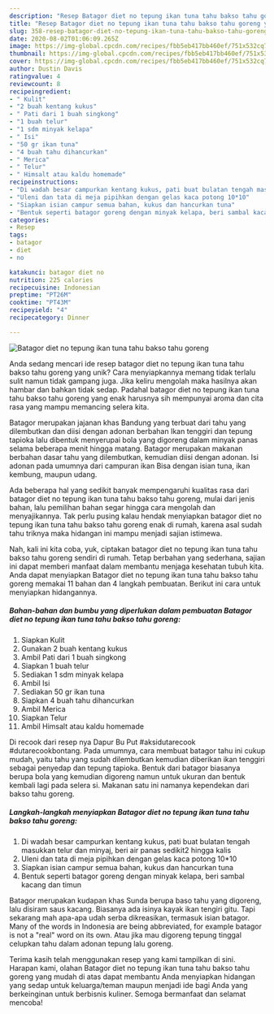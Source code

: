 ```yaml
---
description: "Resep Batagor diet no tepung ikan tuna tahu bakso tahu goreng yang Bisa Manjain Lidah"
title: "Resep Batagor diet no tepung ikan tuna tahu bakso tahu goreng yang Bisa Manjain Lidah"
slug: 358-resep-batagor-diet-no-tepung-ikan-tuna-tahu-bakso-tahu-goreng-yang-bisa-manjain-lidah
date: 2020-08-02T01:06:09.265Z
image: https://img-global.cpcdn.com/recipes/fbb5eb417bb460ef/751x532cq70/batagor-diet-no-tepung-ikan-tuna-tahu-bakso-tahu-goreng-foto-resep-utama.jpg
thumbnail: https://img-global.cpcdn.com/recipes/fbb5eb417bb460ef/751x532cq70/batagor-diet-no-tepung-ikan-tuna-tahu-bakso-tahu-goreng-foto-resep-utama.jpg
cover: https://img-global.cpcdn.com/recipes/fbb5eb417bb460ef/751x532cq70/batagor-diet-no-tepung-ikan-tuna-tahu-bakso-tahu-goreng-foto-resep-utama.jpg
author: Dustin Davis
ratingvalue: 4
reviewcount: 8
recipeingredient:
- " Kulit"
- "2 buah kentang kukus"
- " Pati dari 1 buah singkong"
- "1 buah telur"
- "1 sdm minyak kelapa"
- " Isi"
- "50 gr ikan tuna"
- "4 buah tahu dihancurkan"
- " Merica"
- " Telur"
- " Himsalt atau kaldu homemade"
recipeinstructions:
- "Di wadah besar campurkan kentang kukus, pati buat bulatan tengah masukkan telur dan minyaj, beri air panas sedikit2 hingga kalis"
- "Uleni dan tata di meja pipihkan dengan gelas kaca potong 10*10"
- "Siapkan isian campur semua bahan, kukus dan hancurkan tuna"
- "Bentuk seperti batagor goreng dengan minyak kelapa, beri sambal kacang dan timun"
categories:
- Resep
tags:
- batagor
- diet
- no

katakunci: batagor diet no 
nutrition: 225 calories
recipecuisine: Indonesian
preptime: "PT26M"
cooktime: "PT43M"
recipeyield: "4"
recipecategory: Dinner

---
```



![Batagor diet no tepung ikan tuna tahu bakso tahu goreng](https://img-global.cpcdn.com/recipes/fbb5eb417bb460ef/751x532cq70/batagor-diet-no-tepung-ikan-tuna-tahu-bakso-tahu-goreng-foto-resep-utama.jpg)

Anda sedang mencari ide resep batagor diet no tepung ikan tuna tahu bakso tahu goreng yang unik? Cara menyiapkannya memang tidak terlalu sulit namun tidak gampang juga. Jika keliru mengolah maka hasilnya akan hambar dan bahkan tidak sedap. Padahal batagor diet no tepung ikan tuna tahu bakso tahu goreng yang enak harusnya sih mempunyai aroma dan cita rasa yang mampu memancing selera kita.

Batagor merupakan jajanan khas Bandung yang terbuat dari tahu yang dilembutkan dan diisi dengan adonan berbahan Ikan tenggiri dan tepung tapioka lalu dibentuk menyerupai bola yang digoreng dalam minyak panas selama beberapa menit hingga matang. Batagor merupakan makanan berbahan dasar tahu yang dilembutkan, kemudian diisi dengan adonan. Isi adonan pada umumnya dari campuran ikan Bisa dengan isian tuna, ikan kembung, maupun udang.

Ada beberapa hal yang sedikit banyak mempengaruhi kualitas rasa dari batagor diet no tepung ikan tuna tahu bakso tahu goreng, mulai dari jenis bahan, lalu pemilihan bahan segar hingga cara mengolah dan menyajikannya. Tak perlu pusing kalau hendak menyiapkan batagor diet no tepung ikan tuna tahu bakso tahu goreng enak di rumah, karena asal sudah tahu triknya maka hidangan ini mampu menjadi sajian istimewa.


Nah, kali ini kita coba, yuk, ciptakan batagor diet no tepung ikan tuna tahu bakso tahu goreng sendiri di rumah. Tetap berbahan yang sederhana, sajian ini dapat memberi manfaat dalam membantu menjaga kesehatan tubuh kita. Anda dapat menyiapkan Batagor diet no tepung ikan tuna tahu bakso tahu goreng memakai 11 bahan dan 4 langkah pembuatan. Berikut ini cara untuk menyiapkan hidangannya.

<!--inarticleads1-->

##### Bahan-bahan dan bumbu yang diperlukan dalam pembuatan Batagor diet no tepung ikan tuna tahu bakso tahu goreng:

1. Siapkan  Kulit
1. Gunakan 2 buah kentang kukus
1. Ambil  Pati dari 1 buah singkong
1. Siapkan 1 buah telur
1. Sediakan 1 sdm minyak kelapa
1. Ambil  Isi
1. Sediakan 50 gr ikan tuna
1. Siapkan 4 buah tahu dihancurkan
1. Ambil  Merica
1. Siapkan  Telur
1. Ambil  Himsalt atau kaldu homemade


Di recook dari resep nya Dapur Bu Put #aksidutarecook #dutarecookbontang. Pada umumnya, cara membuat batagor tahu ini cukup mudah, yaitu tahu yang sudah dilembutkan kemudian diberikan ikan tenggiri sebagai penyedap dan tepung tapioka. Bentuk dari batagor biasanya berupa bola yang kemudian digoreng namun untuk ukuran dan bentuk kembali lagi pada selera si. Makanan satu ini namanya kependekan dari bakso tahu goreng. 

<!--inarticleads2-->

##### Langkah-langkah menyiapkan Batagor diet no tepung ikan tuna tahu bakso tahu goreng:

1. Di wadah besar campurkan kentang kukus, pati buat bulatan tengah masukkan telur dan minyaj, beri air panas sedikit2 hingga kalis
1. Uleni dan tata di meja pipihkan dengan gelas kaca potong 10*10
1. Siapkan isian campur semua bahan, kukus dan hancurkan tuna
1. Bentuk seperti batagor goreng dengan minyak kelapa, beri sambal kacang dan timun


Batagor merupakan kudapan khas Sunda berupa baso tahu yang digoreng, lalu disiram saus kacang. Biasanya ada isinya kayak ikan tengiri gitu. Tapi sekarang mah apa-apa udah serba dikreasikan, termasuk isian batagor. Many of the words in Indonesia are being abbreviated, for example batagor is not a &#34;real&#34; word on its own. Atau jika mau digoreng tepung tinggal celupkan tahu dalam adonan tepung lalu goreng. 

Terima kasih telah menggunakan resep yang kami tampilkan di sini. Harapan kami, olahan Batagor diet no tepung ikan tuna tahu bakso tahu goreng yang mudah di atas dapat membantu Anda menyiapkan hidangan yang sedap untuk keluarga/teman maupun menjadi ide bagi Anda yang berkeinginan untuk berbisnis kuliner. Semoga bermanfaat dan selamat mencoba!
